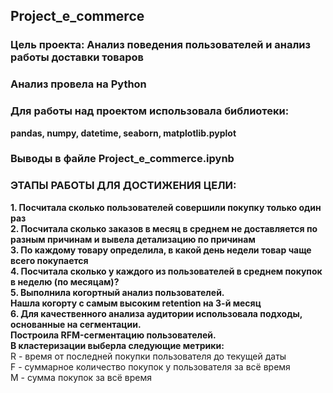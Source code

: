 ## Project_e_commerce
### Цель проекта: Анализ поведения пользователей и анализ работы доставки товаров

### Анализ провела на Python  
### Для работы над проектом использовала библиотеки:   
**pandas, numpy, datetime, seaborn, matplotlib.pyplot**  
### Выводы в файле Project_e_commerce.ipynb

### ЭТАПЫ РАБОТЫ ДЛЯ ДОСТИЖЕНИЯ ЦЕЛИ: 

**1. Посчитала сколько пользователей совершили покупку только один раз**  
**2. Посчитала сколько заказов в месяц в среднем не доставляется по разным причинам и вывела детализацию по причинам**  
**3. По каждому товару определила, в какой день недели товар чаще всего покупается**  
**4. Посчитала сколько у каждого из пользователей в среднем покупок в неделю (по месяцам)?**  
**5. Выполнила когортный анализ пользователей.  
    Нашла когорту с самым высоким retention на 3-й месяц**  
**6. Для качественного анализа аудитории использовала подходы, основанные на сегментации.   
Построила RFM-сегментацию пользователей.  
В кластеризации выберла следующие метрики:**  
R - время от последней покупки пользователя до текущей даты  
F - суммарное количество покупок у пользователя за всё время   
M - сумма покупок за всё время  

